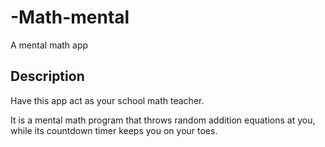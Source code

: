 # -Math-mental
A mental math app

## Description
Have this app act as your school math teacher. 

It is a mental math program that throws random addition equations 
at you, while its countdown timer keeps you on your toes.